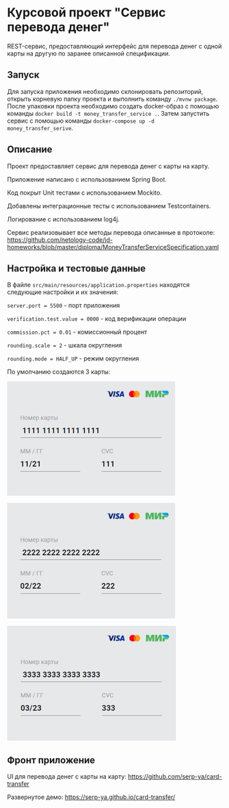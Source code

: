 # Курсовой проект "Сервис перевода денег"

REST-сервис, предоставляющий интерфейс для перевода денег с одной карты на другую по заранее описанной спецификации.

## Запуск

Для запуска приложения необходимо склонировать репозиторий, открыть корневую папку проекта и выполнить команду `./mvnw package`.
После упаковки проекта необходимо создать docker-образ с помощью команды `docker build -t money_transfer_service .`.
Затем запустить сервис с помощью команды `docker-compose up -d money_transfer_serive`.

## Описание

Проект предоставляет сервис для перевода денег с карты на карту. 

Приложение написано с использованием Spring Boot.

Код покрыт Unit тестами с использованием Mockito.

Добавлены интеграционные тесты с использованием Testcontainers.

Логирование с использованием log4j.

Сервис реализовывает все методы перевода описанные в протоколе: https://github.com/netology-code/jd-homeworks/blob/master/diploma/MoneyTransferServiceSpecification.yaml

## Настройка и тестовые данные

В файле `src/main/resources/application.properties` находятся следующие настройки и их значения:

`server.port = 5500` - порт приложения

`verification.test.value = 0000` - код верификации операции

`commission.pct = 0.01` - комиссионный процент

`rounding.scale = 2` - шкала округления

`rounding.mode = HALF_UP` - режим округления

По умолчанию создаются 3 карты:

![Card 1](./assets/card1.png)

![Card 2](./assets/card2.png)

![Card 3](./assets/card3.png)

## Фронт приложение

UI для перевода денег с карты на карту: https://github.com/serp-ya/card-transfer

Развернутое демо: https://serp-ya.github.io/card-transfer/
